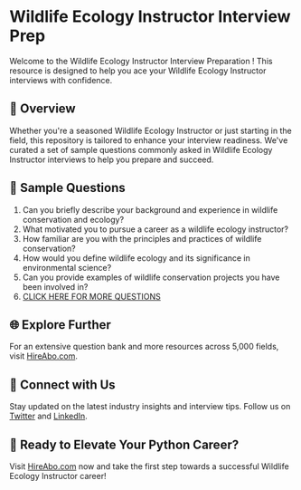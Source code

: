 # Wildlife Ecology Instructor Interview Prep

Welcome to the Wildlife Ecology Instructor Interview Preparation ! This resource is designed to help you ace your Wildlife Ecology Instructor interviews with confidence.

## 🚀 Overview

Whether you're a seasoned Wildlife Ecology Instructor or just starting in the field, this repository is tailored to enhance your interview readiness. We've curated a set of sample questions commonly asked in Wildlife Ecology Instructor interviews to help you prepare and succeed.

## 📝 Sample Questions

1. Can you briefly describe your background and experience in wildlife conservation and ecology?
2. What motivated you to pursue a career as a wildlife ecology instructor?
3. How familiar are you with the principles and practices of wildlife conservation?
4. How would you define wildlife ecology and its significance in environmental science?
5. Can you provide examples of wildlife conservation projects you have been involved in?
6. [CLICK HERE FOR MORE QUESTIONS](https://hireabo.com/job/10_3_47/Wildlife%20Ecology%20Instructor)

## 🌐 Explore Further

For an extensive question bank and more resources across 5,000 fields, visit [HireAbo.com](https://www.hireabo.com).

## 📱 Connect with Us

Stay updated on the latest industry insights and interview tips. Follow us on [Twitter](https://twitter.com/hireabo) and [LinkedIn](https://www.linkedin.com/in/hire-abo-3609972a8/).

## 🚀 Ready to Elevate Your Python Career?

Visit [HireAbo.com](https://www.hireabo.com) now and take the first step towards a successful Wildlife Ecology Instructor career!
